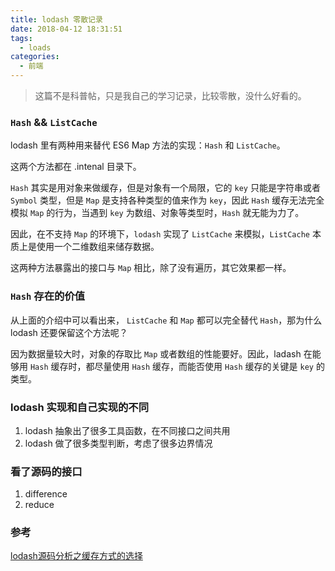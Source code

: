 ```yaml
---
title: lodash 零散记录
date: 2018-04-12 18:31:51
tags: 
  - loads
categories: 
  - 前端
---
```


> 这篇不是科普帖，只是我自己的学习记录，比较零散，没什么好看的。

<!-- more -->

### `Hash` && `ListCache`

lodash 里有两种用来替代 ES6 Map 方法的实现：`Hash` 和 `ListCache`。

这两个方法都在 .intenal 目录下。

`Hash` 其实是用对象来做缓存，但是对象有一个局限，它的 `key` 只能是字符串或者 `Symbol` 类型，但是 `Map` 是支持各种类型的值来作为 `key`，因此 `Hash` 缓存无法完全模拟 `Map` 的行为，当遇到 `key` 为数组、对象等类型时，`Hash` 就无能为力了。

因此，在不支持 `Map` 的环境下，`lodash` 实现了 `ListCache` 来模拟，`ListCache` 本质上是使用一个二维数组来储存数据。

这两种方法暴露出的接口与 `Map` 相比，除了没有遍历，其它效果都一样。

### `Hash` 存在的价值

从上面的介绍中可以看出来， `ListCache` 和 `Map` 都可以完全替代 `Hash`，那为什么 lodash 还要保留这个方法呢？

因为数据量较大时，对象的存取比 `Map` 或者数组的性能要好。因此，ladash 在能够用 `Hash` 缓存时，都尽量使用 `Hash` 缓存，而能否使用 `Hash` 缓存的关键是 `key` 的类型。

### lodash 实现和自己实现的不同

1. lodash 抽象出了很多工具函数，在不同接口之间共用
2. lodash 做了很多类型判断，考虑了很多边界情况

### 看了源码的接口

1. difference
2. reduce

### 参考

[lodash源码分析之缓存方式的选择](https://juejin.im/post/5a653c676fb9a01c9332c938)